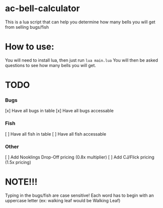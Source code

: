 # ac-bell-calculator
This is a lua script that can help you determine how many bells you will get from selling bugs/fish

# How to use:
You will need to install lua, then just run `lua main.lua` You will then be 
asked questions to see how many bells you will get.

# TODO
### Bugs
[x] Have all bugs in table
[x] Have all bugs accessable

### Fish
[ ] Have all fish in table
[ ] Have all fish accessable

### Other
[ ] Add Nooklings Drop-Off pricing (0.8x multiplier)
[ ] Add CJ/Flick pricing (1.5x pricing)

# NOTE!!!
Typing in the bugs/fish are case sensitive! Each word has to begin with an
uppercase letter (ex: walking leaf would be Walking Leaf)
